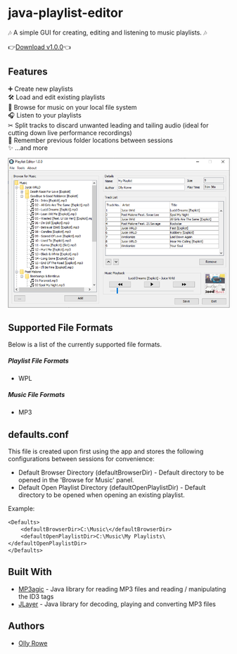 # java-playlist-editor

🎶 A simple GUI for creating, editing and listening to music playlists. 🎶

👉[Download v1.0.0](https://github.com/ollyrowe/java-playlist-editor/releases/download/v1.0.0/Playlist.Editor.zip)👈

## Features

➕ Create new playlists<br />
🛠 Load and edit existing playlists<br />
🔎 Browse for music on your local file system<br />
🎧 Listen to your playlists<br />
✂ Split tracks to discard unwanted leading and tailing audio (ideal for cutting down live performance recordings)<br />
📌 Remember previous folder locations between sessions<br />
✨ ...and more

![Playlist Editor v1.0.0 screenshot](https://raw.githubusercontent.com/ollyrowe/java-playlist-editor/master/screenshots/v1.0.0_demo.png)

## Supported File Formats

Below is a list of the currently supported file formats.

##### Playlist File Formats

- WPL

##### Music File Formats

- MP3

## defaults.conf

This file is created upon first using the app and stores the following configurations between sessions for convenience:

- Default Browser Directory (defaultBrowserDir) - Default directory to be opened in the 'Browse for Music' panel.
- Default Open Playlist Directory (defaultOpenPlaylistDir) - Default directory to be opened when opening an existing playlist.

Example:

```
<Defaults>
    <defaultBrowserDir>C:\Music\</defaultBrowserDir>
    <defaultOpenPlaylistDir>C:\Music\My Playlists\</defaultOpenPlaylistDir>
</Defaults>
```

## Built With

- [MP3agic](https://github.com/mpatric/mp3agic) - Java library for reading MP3 files and reading / manipulating the ID3 tags
- [JLayer](http://www.javazoom.net/javalayer/documents.html) - Java library for decoding, playing and converting MP3 files

## Authors

- [Olly Rowe](https://github.com/ollyrowe)
